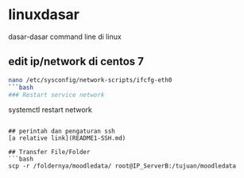 # linuxdasar
dasar-dasar command line di linux
## edit ip/network di centos 7
```bash
nano /etc/sysconfig/network-scripts/ifcfg-eth0
```bash
### Restart service network
```
systemctl restart network
```

## perintah dan pengaturan ssh
[a relative link](README1-SSH.md)

## Transfer File/Folder
```bash
scp -r /foldernya/moodledata/ root@IP_ServerB:/tujuan/moodledata
```
